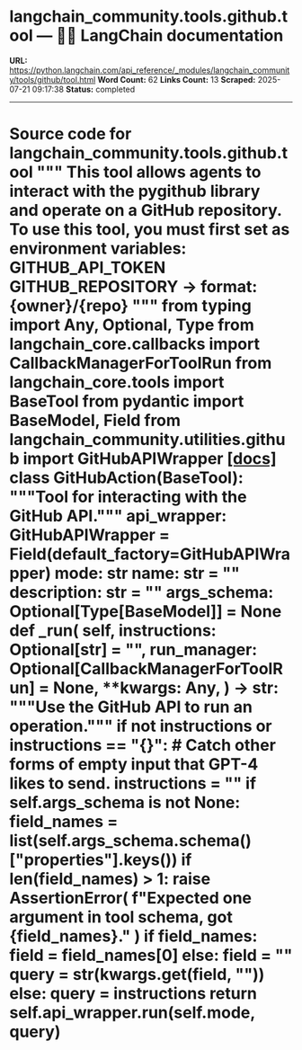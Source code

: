 # langchain_community.tools.github.tool — 🦜🔗 LangChain  documentation

**URL:** https://python.langchain.com/api_reference/_modules/langchain_community/tools/github/tool.html
**Word Count:** 62
**Links Count:** 13
**Scraped:** 2025-07-21 09:17:38
**Status:** completed

---

# Source code for langchain\_community.tools.github.tool               """     This tool allows agents to interact with the pygithub library     and operate on a GitHub repository.          To use this tool, you must first set as environment variables:         GITHUB_API_TOKEN         GITHUB_REPOSITORY -> format: {owner}/{repo}          """          from typing import Any, Optional, Type          from langchain_core.callbacks import CallbackManagerForToolRun     from langchain_core.tools import BaseTool     from pydantic import BaseModel, Field          from langchain_community.utilities.github import GitHubAPIWrapper                              [[docs]](https://python.langchain.com/api_reference/community/tools/langchain_community.tools.github.tool.GitHubAction.html#langchain_community.tools.github.tool.GitHubAction)     class GitHubAction(BaseTool):         """Tool for interacting with the GitHub API."""              api_wrapper: GitHubAPIWrapper = Field(default_factory=GitHubAPIWrapper)         mode: str         name: str = ""         description: str = ""         args_schema: Optional[Type[BaseModel]] = None              def _run(             self,             instructions: Optional[str] = "",             run_manager: Optional[CallbackManagerForToolRun] = None,             **kwargs: Any,         ) -> str:             """Use the GitHub API to run an operation."""             if not instructions or instructions == "{}":                 # Catch other forms of empty input that GPT-4 likes to send.                 instructions = ""             if self.args_schema is not None:                 field_names = list(self.args_schema.schema()["properties"].keys())                 if len(field_names) > 1:                     raise AssertionError(                         f"Expected one argument in tool schema, got {field_names}."                     )                 if field_names:                     field = field_names[0]                 else:                     field = ""                 query = str(kwargs.get(field, ""))             else:                 query = instructions             return self.api_wrapper.run(self.mode, query)